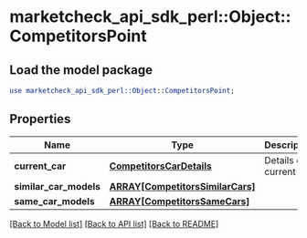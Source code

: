 # marketcheck_api_sdk_perl::Object::CompetitorsPoint

## Load the model package
```perl
use marketcheck_api_sdk_perl::Object::CompetitorsPoint;
```

## Properties
Name | Type | Description | Notes
------------ | ------------- | ------------- | -------------
**current_car** | [**CompetitorsCarDetails**](CompetitorsCarDetails.md) | Details of current car | [optional] 
**similar_car_models** | [**ARRAY[CompetitorsSimilarCars]**](CompetitorsSimilarCars.md) |  | [optional] 
**same_car_models** | [**ARRAY[CompetitorsSameCars]**](CompetitorsSameCars.md) |  | [optional] 

[[Back to Model list]](../README.md#documentation-for-models) [[Back to API list]](../README.md#documentation-for-api-endpoints) [[Back to README]](../README.md)


